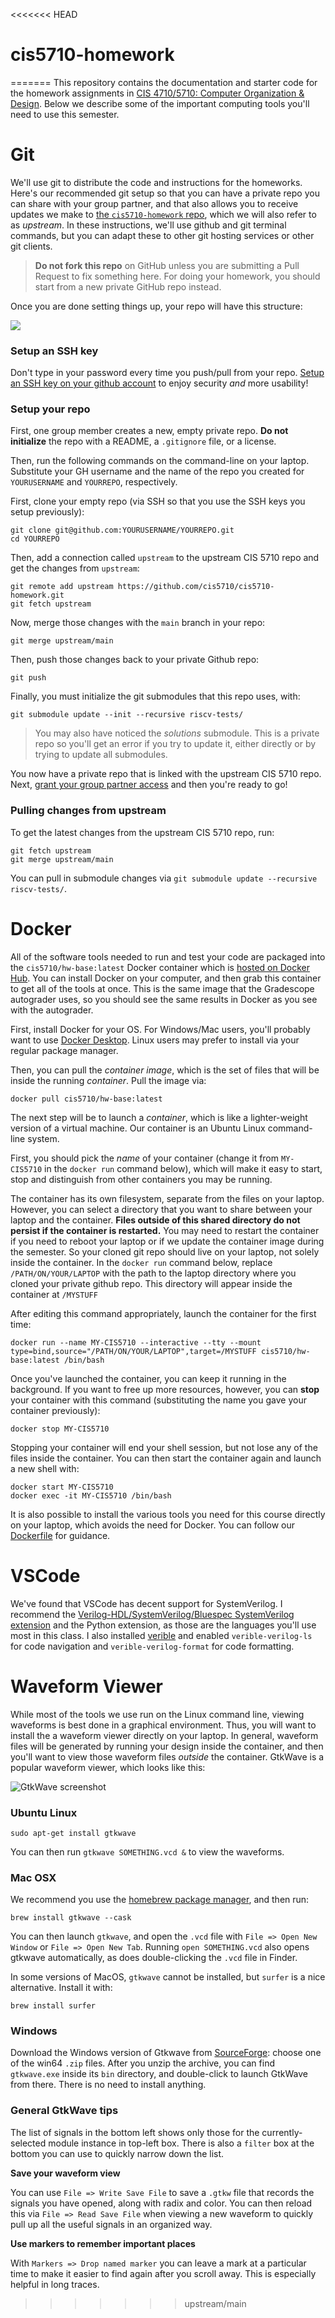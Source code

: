 <<<<<<< HEAD
# cis5710-homework
=======
This repository contains the documentation and starter code for the homework assignments in [CIS 4710/5710: Computer Organization & Design](http://cis.upenn.edu/~cis5710/). Below we describe some of the important computing tools you'll need to use this semester.

# Git
  
We'll use git to distribute the code and instructions for the homeworks. Here's our recommended git setup so that you can have a private repo you can share with your group partner, and that also allows you to receive updates we make to [the `cis5710-homework` repo](https://github.com/cis5710/cis5710-homework), which we will also refer to as *upstream*. In these instructions, we'll use github and git terminal commands, but you can adapt these to other git hosting services or other git clients.

> **Do not fork this repo** on GitHub unless you are submitting a Pull Request to fix something here. For doing your homework, you should start from a new private GitHub repo instead.

Once you are done setting things up, your repo will have this structure:

![](images/git-setup.png)

### Setup an SSH key

Don't type in your password every time you push/pull from your repo. [Setup an SSH key on your github account](https://docs.github.com/en/github/authenticating-to-github/generating-a-new-ssh-key-and-adding-it-to-the-ssh-agent#generating-a-new-ssh-key) to enjoy security _and_ more usability!

### Setup your repo

First, one group member creates a new, empty private repo. **Do not initialize** the repo with a README, a `.gitignore` file, or a license.

Then, run the following commands on the command-line on your laptop. Substitute your GH username and the name of the repo you created for `YOURUSERNAME` and `YOURREPO`, respectively.

First, clone your empty repo (via SSH so that you use the SSH keys you setup previously):
```
git clone git@github.com:YOURUSERNAME/YOURREPO.git
cd YOURREPO
```
Then, add a connection called `upstream` to the upstream CIS 5710 repo and get the changes from `upstream`:
```
git remote add upstream https://github.com/cis5710/cis5710-homework.git
git fetch upstream
```
Now, merge those changes with the `main` branch in your repo:
```
git merge upstream/main
```
Then, push those changes back to your private Github repo:
```
git push
```
Finally, you must initialize the git submodules that this repo uses, with:
```
git submodule update --init --recursive riscv-tests/
```

> You may also have noticed the *solutions* submodule. This is a private repo so you'll get an error if you try to update it, either directly or by trying to update all submodules.

You now have a private repo that is linked with the upstream CIS 5710 repo. Next, [grant your group partner access](https://docs.github.com/en/github/setting-up-and-managing-your-github-user-account/inviting-collaborators-to-a-personal-repository) and then you're ready to go!

### Pulling changes from upstream

To get the latest changes from the upstream CIS 5710 repo, run:
```
git fetch upstream
git merge upstream/main
```

You can pull in submodule changes via `git submodule update --recursive riscv-tests/`.


# Docker

All of the software tools needed to run and test your code are packaged into the `cis5710/hw-base:latest` Docker container which is [hosted on Docker Hub](https://hub.docker.com/r/cis5710/hw-base). You can install Docker on your computer, and then grab this container to get all of the tools at once. This is the same image that the Gradescope autograder uses, so you should see the same results in Docker as you see with the autograder.

First, install Docker for your OS. For Windows/Mac users, you'll probably want to use [Docker Desktop](https://www.docker.com/get-started/). Linux users may prefer to install via your regular package manager.

Then, you can pull the *container image*, which is the set of files that will be inside the running *container*. Pull the image via:
```
docker pull cis5710/hw-base:latest
```

The next step will be to launch a *container*, which is like a lighter-weight version of a virtual machine. Our container is an Ubuntu Linux command-line system.

First, you should pick the *name* of your container (change it from `MY-CIS5710` in the `docker run` command below), which will make it easy to start, stop and distinguish from other containers you may be running.

The container has its own filesystem, separate from the files on your laptop. However, you can select a directory that you want to share between your laptop and the container. **Files outside of this shared directory do not persist if the container is restarted.** You may need to restart the container if you need to reboot your laptop or if we update the container image during the semester. So your cloned git repo should live on your laptop, not solely inside the container. In the `docker run` command below, replace `/PATH/ON/YOUR/LAPTOP` with the path to the laptop directory where you cloned your private github repo. This directory will appear inside the container at `/MYSTUFF`

After editing this command appropriately, launch the container for the first time:
```
docker run --name MY-CIS5710 --interactive --tty --mount type=bind,source="/PATH/ON/YOUR/LAPTOP",target=/MYSTUFF cis5710/hw-base:latest /bin/bash
```

Once you've launched the container, you can keep it running in the background. If you want to free up more resources, however, you can **stop** your container with this command (substituting the name you gave your container previously):

```
docker stop MY-CIS5710
```

Stopping your container will end your shell session, but not lose any of the files inside the container. You can then start the container again and launch a new shell with:

```
docker start MY-CIS5710
docker exec -it MY-CIS5710 /bin/bash
```

It is also possible to install the various tools you need for this course directly on your laptop, which avoids the need for Docker. You can follow our [Dockerfile](docker/Dockerfile) for guidance.

# VSCode

We've found that VSCode has decent support for SystemVerilog. I recommend the [Verilog-HDL/SystemVerilog/Bluespec SystemVerilog extension](https://marketplace.visualstudio.com/items?itemName=mshr-h.VerilogHDL) and the Python extension, as those are the languages you'll use most in this class. I also installed [verible](https://github.com/chipsalliance/verible) and enabled `verible-verilog-ls` for code navigation and `verible-verilog-format` for code formatting.

# Waveform Viewer

While most of the tools we use run on the Linux command line, viewing waveforms is best done in a graphical environment. Thus, you will want to install the a waveform viewer directly on your laptop. In general, waveform files will be generated by running your design inside the container, and then you'll want to view those waveform files *outside* the container. GtkWave is a popular waveform viewer, which looks like this:

![GtkWave screenshot](images/gtkwave-screenshot.png)

### Ubuntu Linux


```
sudo apt-get install gtkwave
```

You can then run `gtkwave SOMETHING.vcd &` to view the waveforms.

### Mac OSX

We recommend you use the [homebrew package manager](https://brew.sh), and then run:

```
brew install gtkwave --cask
```

You can then launch `gtkwave`, and open the `.vcd` file with `File => Open New Window` or `File => Open New Tab`. Running `open SOMETHING.vcd` also opens gtkwave automatically, as does double-clicking the `.vcd` file in Finder.

In some versions of MacOS, `gtkwave` cannot be installed, but `surfer` is a nice alternative. Install it with:

```
brew install surfer
```

### Windows

Download the Windows version of Gtkwave from [SourceForge](https://sourceforge.net/projects/gtkwave/files/): choose one of the win64 `.zip` files. After you unzip the archive, you can find `gtkwave.exe` inside its `bin` directory, and double-click to launch GtkWave from there. There is no need to install anything.

### General GtkWave tips

The list of signals in the bottom left shows only those for the currently-selected module instance in top-left box. There is also a `filter` box at the bottom you can use to quickly narrow down the list.

**Save your waveform view**

You can use `File => Write Save File` to save a `.gtkw` file that records the signals you have opened, along with radix and color. You can then reload this via `File => Read Save File` when viewing a new waveform to quickly pull up all the useful signals in an organized way.

**Use markers to remember important places**

With `Markers => Drop named marker` you can leave a mark at a particular time to make it easier to find again after you scroll away. This is especially helpful in long traces.
>>>>>>> upstream/main
